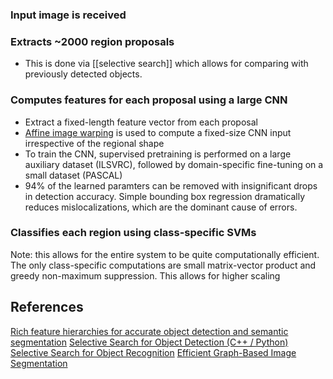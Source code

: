 ###  Input image is received
### Extracts ~2000 region proposals
- This is done via [[selective search]] which allows for comparing with previously detected objects.
### Computes features for each proposal using a large CNN
- Extract a fixed-length feature vector from each proposal
- [Affine image warping](https://www.researchgate.net/publication/328968274_NumPy_SciPy_Recipes_for_Image_Processing_Affine_Image_Warping) is used to compute a fixed-size CNN input irrespective of the regional shape
- To train the CNN, supervised pretraining is performed on a large auxiliary dataset (ILSVRC), followed by domain-specific fine-tuning on a small dataset (PASCAL)
- 94% of the learned paramters can be removed with insignificant drops in detection accuracy. Simple bounding box regression dramatically reduces mislocalizations, which are the dominant cause of errors.

### Classifies each region using class-specific SVMs 

Note: this allows for the entire system to be quite computationally efficient. The only class-specific computations are small matrix-vector product and greedy non-maximum suppression. This allows for higher scaling

## References
[Rich feature hierarchies for accurate object detection and semantic segmentation](https://arxiv.org/abs/1311.2524)
[Selective Search for Object Detection (C++ / Python)](https://learnopencv.com/selective-search-for-object-detection-cpp-python/)
[Selective Search for Object Recognition](http://www.huppelen.nl/publications/selectiveSearchDraft.pdf)
[Efficient Graph-Based Image Segmentation](http://cs.brown.edu/people/pfelzens/papers/seg-ijcv.pdf)